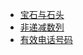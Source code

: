 * [宝石与石头](https://github.com/woai3c/leetcode/blob/master/easy/jewels-and-stones.md)
* [非递减数列](https://github.com/woai3c/leetcode/blob/master/easy/non-decreasing-array.md)
* [有效电话号码](https://github.com/woai3c/leetcode/blob/master/easy/valid-phone-numbers.md)
